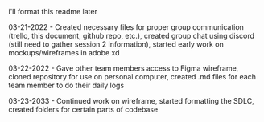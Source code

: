 i'll format this readme later

03-21-2022 - Created necessary files for proper group communication (trello, this document, github repo, etc.), created group chat using discord (still need to gather session 2 information), started early work on mockups/wireframes in adobe xd

03-22-2022 - Gave other team members access to Figma wireframe, cloned repository for use on personal computer, created .md files for each team member to do their daily logs

03-23-2033 - Continued work on wireframe, started formatting the SDLC, created folders for certain parts of codebase